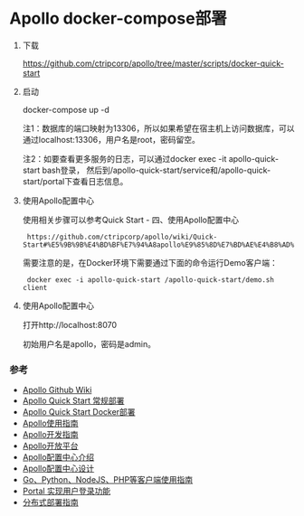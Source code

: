 
# Apollo docker-compose部署

1. 下载
   
    https://github.com/ctripcorp/apollo/tree/master/scripts/docker-quick-start


2. 启动
   
    docker-compose up -d

    注1：数据库的端口映射为13306，所以如果希望在宿主机上访问数据库，可以通过localhost:13306，用户名是root，密码留空。

    注2：如要查看更多服务的日志，可以通过docker exec -it apollo-quick-start bash登录， 然后到/apollo-quick-start/service和/apollo-quick-start/portal下查看日志信息。


3. 使用Apollo配置中心
   
    使用相关步骤可以参考Quick Start - 四、使用Apollo配置中心
    
        https://github.com/ctripcorp/apollo/wiki/Quick-Start#%E5%9B%9B%E4%BD%BF%E7%94%A8apollo%E9%85%8D%E7%BD%AE%E4%B8%AD%E5%BF%83
   
    需要注意的是，在Docker环境下需要通过下面的命令运行Demo客户端：

        docker exec -i apollo-quick-start /apollo-quick-start/demo.sh client

4. 使用Apollo配置中心

   打开http://localhost:8070

   初始用户名是apollo，密码是admin。



### 参考
* [Apollo Github Wiki](https://github.com/ctripcorp/apollo/wiki)
* [Apollo Quick Start 常规部署](https://github.com/ctripcorp/apollo/wiki/Quick-Start)
* [Apollo Quick Start Docker部署](https://github.com/ctripcorp/apollo/wiki/Apollo-Quick-Start-Docker%E9%83%A8%E7%BD%B2)
* [Apollo使用指南](https://github.com/ctripcorp/apollo/wiki/Apollo%E4%BD%BF%E7%94%A8%E6%8C%87%E5%8D%97)
* [Apollo开发指南](https://github.com/ctripcorp/apollo/wiki/Apollo%E5%BC%80%E5%8F%91%E6%8C%87%E5%8D%97)
* [Apollo开放平台](https://github.com/ctripcorp/apollo/wiki/Apollo%E5%BC%80%E6%94%BE%E5%B9%B3%E5%8F%B0)
* [Apollo配置中心介绍](https://github.com/ctripcorp/apollo/wiki/Apollo%E9%85%8D%E7%BD%AE%E4%B8%AD%E5%BF%83%E4%BB%8B%E7%BB%8D)
* [Apollo配置中心设计](https://github.com/ctripcorp/apollo/wiki/Apollo%E9%85%8D%E7%BD%AE%E4%B8%AD%E5%BF%83%E8%AE%BE%E8%AE%A1)
* [Go、Python、NodeJS、PHP等客户端使用指南](https://github.com/ctripcorp/apollo/wiki/Go%E3%80%81Python%E3%80%81NodeJS%E3%80%81PHP%E7%AD%89%E5%AE%A2%E6%88%B7%E7%AB%AF%E4%BD%BF%E7%94%A8%E6%8C%87%E5%8D%97)
* [Portal 实现用户登录功能](https://github.com/ctripcorp/apollo/wiki/Portal-%E5%AE%9E%E7%8E%B0%E7%94%A8%E6%88%B7%E7%99%BB%E5%BD%95%E5%8A%9F%E8%83%BD)
* [分布式部署指南](https://github.com/ctripcorp/apollo/wiki/%E5%88%86%E5%B8%83%E5%BC%8F%E9%83%A8%E7%BD%B2%E6%8C%87%E5%8D%97)

